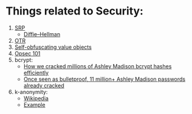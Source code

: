 # Things related to Security:
1. [SRP](http://srp.stanford.edu/)
   * [Diffie–Hellman](https://en.wikipedia.org/wiki/Diffie%E2%80%93Hellman_key_exchange)
2. [OTR](https://otr.cypherpunks.ca/)
3. [Self-obfuscating value objects](https://eric.mann.blog/self-obfuscating-value-objects/)
4. [Opsec 101](https://opsec101.org/)
5. bcrypt:
   * [How we cracked millions of Ashley Madison bcrypt hashes efficiently](https://blog.cynosureprime.com/2015/09/how-we-cracked-millions-of-ashley.html)
   * [Once seen as bulletproof, 11 million+ Ashley Madison passwords already cracked](https://arstechnica.com/information-technology/2015/09/once-seen-as-bulletproof-11-million-ashley-madison-passwords-already-cracked/)
6. k-anonymity:
   * [Wikipedia](https://en.wikipedia.org/wiki/K-anonymity)
   * [Example](https://github.com/ajayyy/SponsorBlock/wiki/K-Anonymity)

